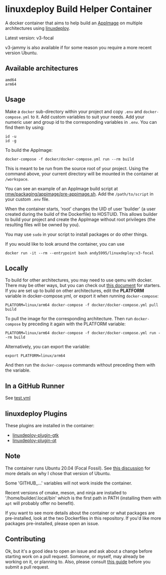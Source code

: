 # linuxdeploy Build Helper Container

A docker container that aims to help build an
[AppImage](https://github.com/AppImage/AppImageKit) on multiple architectures
using [linuxdeploy](https://github.com/linuxdeploy/linuxdeploy).

Latest version: v3-focal

v3-jammy is also available if for some reason you require a more recent
version Ubuntu.

## Available architectures

    amd64
    arm64

## Usage

Make a `docker` sub-directory within your project and copy `.env` and
`docker-compose.yml` to it. Add custom variables to suit your needs. Add your
numeric user and group id to the corresponding variables in `.env`. You can
find them by using:

    id -u
    id -g

To build the AppImage:

    docker-compose -f docker/docker-compose.yml run --rm build

This is meant to be run from the source root of your project. Using the
command above, your current directory will be mounted in the container at
`/workspace`.

You can see an example of an AppImage build script at
[rmw/packaging/appimage/pre-appimage.sh](https://github.com/theimpossibleastronaut/rmw/blob/master/packaging/appimage/pre-appimage.sh).
Add the `/path/to/script` in your custom `.env` file.

When the container starts, 'root' changes the UID of user 'builder' (a user
created during the build of the Dockerfile) to HOSTUID. This allows builder to
build your project and create the AppImage without root privileges (the
resulting files will be owned by you).

You may use `sudo` in your script to install packages or do other things.

If you would like to look around the container, you can use

    docker run -it --rm --entrypoint bash andy5995/linuxdeploy:v3-focal

## Locally

To build for other architectures, you may need to use qemu with docker. There
may be other ways, but you can check out [this
document](https://www.stereolabs.com/docs/docker/building-arm-container-on-x86)
for starters. If you are set up to build on other architectures, edit the
**PLATFORM** variable in docker-compose.yml, or export it when running
`docker-compose`:

    PLATFORM=linux/arm64 docker-compose -f docker/docker-compose.yml pull build

To pull the image for the corresponding architecture. Then run
`docker-compose` by preceding it again with the PLATFORM variable:

    PLATFORM=linux/arm64 docker-compose -f docker/docker-compose.yml run --rm build

Alternatively, you can export the variable:

    export PLATFORM=linux/arm64

And then run the `docker-compose` commands without preceding them with the
variable.

## In a GitHub Runner

See [test.yml](https://github.com/andy5995/linuxdeploy-build-helper-container/blob/trunk/.github/workflows/test.yml)

## linuxdeploy Plugins

These plugins are installed in the container:

* [linuxdeploy-plugin-gtk](https://github.com/linuxdeploy/linuxdeploy-plugin-gtk)
* [linuxdeploy-plugin-qt](https://github.com/linuxdeploy/linuxdeploy-plugin-qt)

## Note

The container runs Ubuntu 20.04 (Focal Fossil). See [this
discussion](https://github.com/orgs/AppImage/discussions/1254) for more
details on why I chose that version of Ubuntu.

Some 'GITHUB_...' variables will not work inside the container.

Recent versions of cmake, meson, and ninja are installed to
'/home/builder/.local/bin' which is the first path in PATH (installing them
with `apt` will probably offer no benefit).

If you want to see more details about the container or what packages are
pre-installed, look at the two Dockerfiles in this repository. If you'd like
more packages pre-installed, please open an issue.

## Contributing

Ok, but it's a good idea to open an issue and ask about a change before
starting work on a pull request. Someone, or myself, may already be working on
it, or planning to. Also, please consult [this
guide](https://docs.github.com/en/pull-requests/collaborating-with-pull-requests/getting-started/best-practices-for-pull-requests)
before you submit a pull request.
